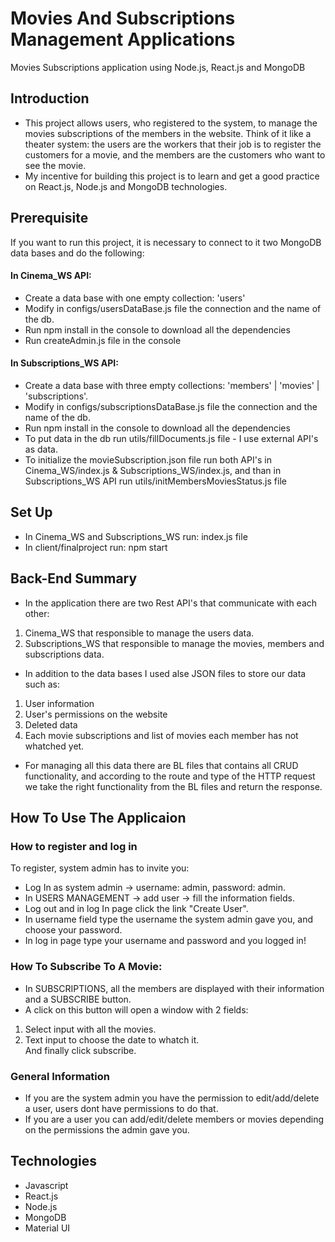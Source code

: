 # Movies And Subscriptions Management Applications
Movies Subscriptions application using Node.js, React.js and MongoDB

## Introduction
- This project allows users, who registered to the system, to manage the movies subscriptions of the members in the website. Think of it like a theater system: the users are the workers that their job is to register the customers for a movie, and the members are the customers who want to see the movie.
- My incentive for building this project is to learn and get a good practice on React.js, Node.js and MongoDB technologies.

## Prerequisite
If you want to run this project, it is necessary to connect to it two MongoDB data bases and do the following:
#### In Cinema_WS API:
- Create a data base with one empty collection: 'users' 
- Modify in configs/usersDataBase.js file the connection and the name of the db.
- Run npm install in the console to download all the dependencies
- Run createAdmin.js file in the console
#### In Subscriptions_WS API:
- Create a data base with three empty collections: 'members' | 'movies' | 'subscriptions'.
- Modify in configs/subscriptionsDataBase.js file the connection and the name of the db.
- Run npm install in the console to download all the dependencies
- To put data in the db run utils/fillDocuments.js file - I use external API's as data.
- To initialize the movieSubscription.json file run both API's in Cinema_WS/index.js & Subscriptions_WS/index.js, and than in Subscriptions_WS API run  utils/initMembersMoviesStatus.js file 


## Set Up
- In Cinema_WS and Subscriptions_WS run: index.js file
- In client/finalproject run: npm start

## Back-End Summary
- In the application there are two Rest API's that communicate with each other:
1. Cinema_WS that responsible to manage the users data.
2. Subscriptions_WS that responsible to manage the movies, members and subscriptions data.
- In addition to the data bases I used alse JSON files to store our data such as:
1. User information
2. User's permissions on the website
3. Deleted data
4. Each movie subscriptions and list of movies each member has not whatched yet.

- For managing all this data there are BL files that contains all CRUD functionality,
and according to the route and type of the HTTP request we take the right functionality from the BL files and return the response.

## How To Use The Applicaion
### How to register and log in
To register, system admin has to invite you:
- Log In as system admin -> username: admin, password: admin.
- In USERS MANAGEMENT -> add user -> fill the information fields.
- Log out and in log In page click the link "Create User".
- In username field type the username the system admin gave you, and choose your password.
- In log in page type your username and password and you logged in!
### How To Subscribe To A Movie:
- In SUBSCRIPTIONS, all the members are displayed with their information and a SUBSCRIBE button.
- A click on this button will open a window with 2 fields:
1. Select input with all the movies.
2. Text input to choose the date to whatch it.\
And finally click subscribe.
### General Information
- If you are the system admin you have the permission to edit/add/delete a user, users dont have permissions to do that.
- If you are a user you can add/edit/delete members or movies depending on the permissions the admin gave you.


## Technologies
- Javascript
- React.js
- Node.js
- MongoDB
- Material UI



